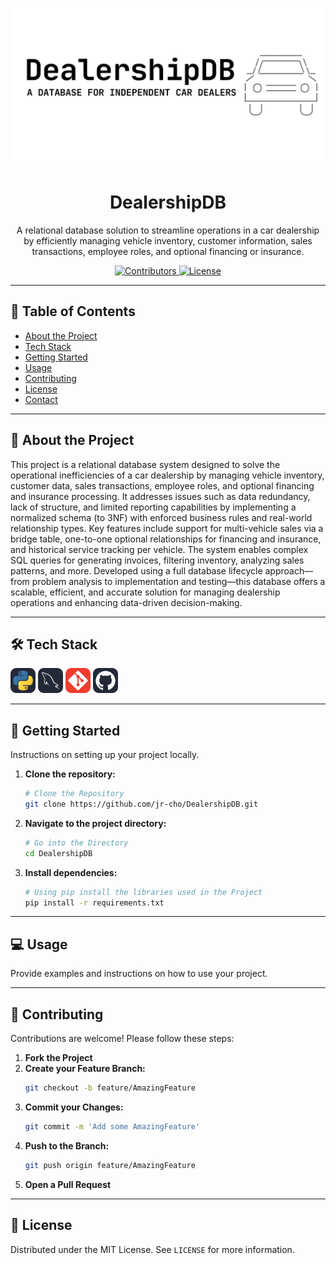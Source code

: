 <!-- Banner Image -->
<p align="center">
  <img src="ASSETS/DealershipDB.png" alt="Project Banner" />
</p>

<!-- Title -->
<h1 align="center">DealershipDB</h1>

<!-- Short Description -->
<p align="center">A relational database solution to streamline operations in a car dealership by efficiently managing vehicle inventory, customer information, sales transactions, employee roles, and optional financing or insurance.</p>

<!-- Badges -->
<p align="center">
  <!-- Contributors -->
  <a href="https://github.com/jr-cho/DealershipDB/graphs/contributors">
    <img src="https://img.shields.io/github/contributors/jr-cho/DealershipDB?style=for-the-badge" alt="Contributors" />
  </a>
  <!-- License -->
  <a href="https://github.com/jr-cho/DealershipDB/blob/main/LICENSE">
    <img src="https://img.shields.io/github/license/jr-cho/DealershipDB?style=for-the-badge" alt="License" />
  </a>
</p>

---

## 📝 Table of Contents
- [About the Project](#📖-about-the-project)
- [Tech Stack](#🛠%ef%b8%8f-tech-stack)
- [Getting Started](#🚀-getting-started)
- [Usage](#💻-usage)
- [Contributing](#🤝-contributing)
- [License](#📄-license)
- [Contact](#📞-contact)

---

## 📖 About the Project
This project is a relational database system designed to solve the operational inefficiencies of a car dealership by managing vehicle inventory, customer data, sales transactions, employee roles, and optional financing and insurance processing. It addresses issues such as data redundancy, lack of structure, and limited reporting capabilities by implementing a normalized schema (to 3NF) with enforced business rules and real-world relationship types. Key features include support for multi-vehicle sales via a bridge table, one-to-one optional relationships for financing and insurance, and historical service tracking per vehicle. The system enables complex SQL queries for generating invoices, filtering inventory, analyzing sales patterns, and more. Developed using a full database lifecycle approach—from problem analysis to implementation and testing—this database offers a scalable, efficient, and accurate solution for managing dealership operations and enhancing data-driven decision-making.


---

## 🛠️ Tech Stack
<p align="left">
  <img src="ASSETS/python.svg" alt="Python" width="40" height="40"/>
  <img src="ASSETS/mysql.svg" alt="MySQL" width="40" height="40"/>
  <img src="ASSETS/git.svg" alt="Git" width="40" height="40"/>
  <img src="ASSETS/github.svg" alt="GitHub" width="40" height="40"/>
</p>


---

## 🚀 Getting Started
Instructions on setting up your project locally.

1. **Clone the repository:**
   
   ```bash
   # Clone the Repository
   git clone https://github.com/jr-cho/DealershipDB.git
   ```
3. **Navigate to the project directory:**
   
   ```bash
   # Go into the Directory
   cd DealershipDB
   ```
4. **Install dependencies:**
   
   ```bash
   # Using pip install the libraries used in the Project
   pip install -r requirements.txt
   ```

---

## 💻 Usage
Provide examples and instructions on how to use your project.

---

## 🤝 Contributing
Contributions are welcome! Please follow these steps:

1. **Fork the Project**
2. **Create your Feature Branch:**
   ```bash
   git checkout -b feature/AmazingFeature
   ```
3. **Commit your Changes:**
   ```bash
   git commit -m 'Add some AmazingFeature'
   ```
4. **Push to the Branch:**
   ```bash
   git push origin feature/AmazingFeature
   ```
5. **Open a Pull Request**

---

## 📄 License
Distributed under the MIT License. See `LICENSE` for more information.

